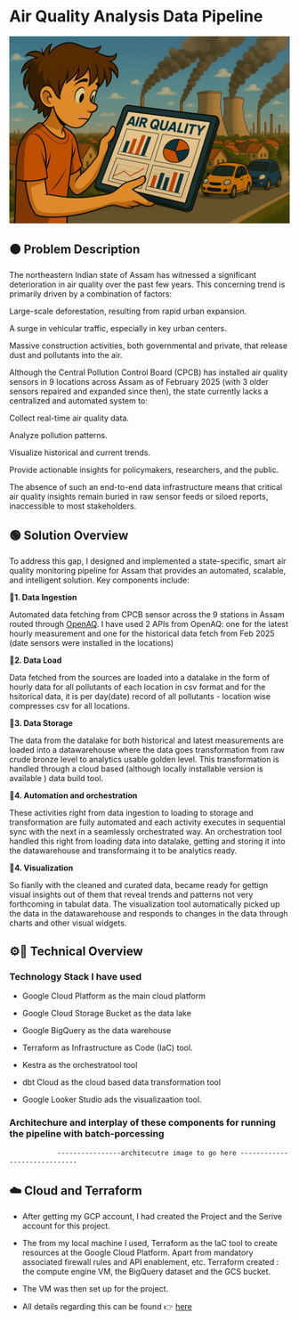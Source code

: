 # Air Quality Analysis Data Pipeline #

![alt text](/images/cover-pic.png)



## 🟠 Problem Description ##


The northeastern Indian state of Assam has witnessed a significant deterioration in air quality over the past few years. This concerning trend is primarily driven by a combination of factors:

Large-scale deforestation, resulting from rapid urban expansion.

A surge in vehicular traffic, especially in key urban centers.

Massive construction activities, both governmental and private, that release dust and pollutants into the air.

Although the Central Pollution Control Board (CPCB) has installed air quality sensors in 9 locations across Assam as of February 2025 (with 3 older sensors repaired and expanded since then), the state currently lacks a centralized and automated system to:

Collect real-time air quality data.

Analyze pollution patterns.

Visualize historical and current trends.

Provide actionable insights for policymakers, researchers, and the public.

The absence of such an end-to-end data infrastructure means that critical air quality insights remain buried in raw sensor feeds or siloed reports, inaccessible to most stakeholders.


## 🟢 Solution Overview ##


To address this gap, I designed and implemented a state-specific, smart air quality monitoring pipeline for Assam that provides an automated, scalable, and intelligent solution. Key components include:

 __🔹1. Data Ingestion__

   Automated data fetching from CPCB sensor across the 9 stations in Assam routed through [OpenAQ](https://openaq.org/). I have used 2 APIs from OpenAQ: one for the latest  hourly measurement and one for the historical data fetch from Feb 2025 (date sensors were installed in the locations)

 __🔹2. Data Load__

   Data fetched from the sources are loaded into a datalake in the form of hourly data for all pollutants of  each location in csv format and for the hsitorical data, it is per day(date) record of all pollutants - location wise compresses csv for all locations.

 __🔹3. Data Storage__

   The data from the datalake for both historical and latest measurements are loaded into a datawarehouse where the data goes transformation from raw crude bronze level to analytics usable golden level. This transformation is handled through a cloud based (although locally installable version is available ) data build tool.

 __🔹4. Automation and orchestration__

   These activities right from data ingestion to loading to storage and transformation are fully automated and each activity executes in sequential sync with the next in a seamlessly orchestrated way. An orchestration tool handled this right from loading data into datalake, getting and storing it into the datawarehouse and transformaing it to be analytics ready.

 __🔹4. Visualization__

   So fianlly with the cleaned and curated data, became ready for gettign visual insights out of them that reveal trends and patterns not very forthcoming in tabulat data. The visualization tool automatically picked up the data in the datawarehouse and responds to changes in the data through charts and other visual widgets.



## ⚙️🔧 Technical Overview ##

 ### Technology Stack I have used ###

 - Google Cloud Platform as the main cloud platform

 - Google Cloud Storage Bucket as the data lake

 - Google BigQuery as the data warehouse

 - Terraform as Infrastructure as Code (IaC) tool.

 - Kestra as the orchestratool tool

 - dbt Cloud as the cloud based data transformation tool

 - Google Looker Studio ads the visualizaation tool.


 ### Architechure and interplay of these components for running the pipeline with batch-porcessing ###

                ----------------architecutre image to go here -----------------------------


## ☁️ Cloud and Terraform ##

  - After getting my GCP account, I had created the Project and the Serive account for this project. 

  - The from my local machine I used, Terraform as the IaC tool to create resources at the Google Cloud Platform. Apart from mandatory associated firewall rules and API enablement, etc. Terraform created : the compute engine VM, the BigQuery dataset and the GCS bucket.

  - The VM was then set up for the project.

  - All details regarding this can be found  👉  [here](/docs/PLATFORM-SETUP.md) 